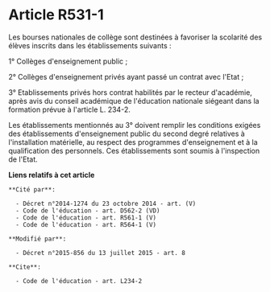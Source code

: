# Article R531-1

Les bourses nationales de collège sont destinées à favoriser la scolarité des élèves inscrits dans les établissements
suivants : 

1° Collèges d'enseignement public ; 

2° Collèges d'enseignement privés ayant passé un contrat avec l'Etat ; 

3° Etablissements privés hors contrat habilités par le recteur d'académie, après avis du conseil académique de l'éducation
nationale siégeant dans la formation prévue à l'article L. 234-2. 

Les établissements mentionnés au 3° doivent remplir les conditions exigées des établissements d'enseignement public du second
degré relatives à l'installation matérielle, au respect des programmes d'enseignement et à la qualification des personnels.
Ces établissements sont soumis à l'inspection de l'Etat.

**Liens relatifs à cet article**

	**Cité par**:

	  - Décret n°2014-1274 du 23 octobre 2014 - art. (V)
	  - Code de l'éducation - art. D562-2 (VD)
	  - Code de l'éducation - art. R561-1 (V)
	  - Code de l'éducation - art. R564-1 (V)

	**Modifié par**:

	  - Décret n°2015-856 du 13 juillet 2015 - art. 8

	**Cite**:

	  - Code de l'éducation - art. L234-2
